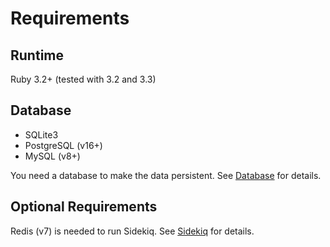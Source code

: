 # Requirements

## Runtime

Ruby 3.2+ (tested with 3.2 and 3.3)

## Database

- SQLite3
- PostgreSQL (v16+)
- MySQL (v8+)

You need a database to make the data persistent. See [Database](./emitters/database.md) for details.

## Optional Requirements

Redis (v7) is needed to run Sidekiq. See [Sidekiq](./tips/sidekiq.md) for details.
